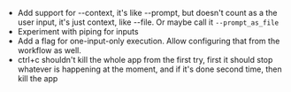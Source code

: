 - Add support for --context, it's like --prompt, but doesn't count as a the user input, it's just context, like --file. Or maybe call it `--prompt_as_file`
- Experiment with piping for inputs
- Add a flag for one-input-only execution. Allow configuring that from the workflow as well.
- ctrl+c shouldn't kill the whole app from the first try, first it should stop whatever is happening at the moment, and if it's done second time, then kill the app
